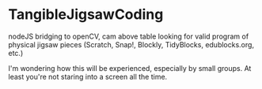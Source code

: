 # TangibleJigsawCoding
nodeJS bridging to openCV, cam above table looking for valid program of physical jigsaw pieces (Scratch, Snap!, Blockly, TidyBlocks, edublocks.org, etc.)

I'm wondering how this will be experienced, especially by small groups. At least you're not staring into a screen all the time.

